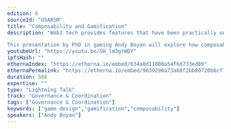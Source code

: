 ```yaml
---
edition: 6
sourceId: "USARSM"
title: "Composability and Gamification"
description: "Web3 tech provides features that have been practically unexplored by game designers. Games use DeFi mechanics, or self-custody and P2P marketplace mechanics, but few have used composability to create new game experiences for incentivization.

This presentation by PhD in gaming Andy Boyan will explore how composable Web3 standards enable a revolution in gaming far beyond ownership and collection, featuring Infinity Keys, an achievements game built on composable assets across Web3."
youtubeUrl: "https://youtu.be/GH_lm3grWDY"
ipfsHash: ""
ethernaIndex: "https://etherna.io/embed/634a0d11080a54f6d733ed89"
ethernaPermalink: "https://etherna.io/embed/9639290a73a68f2bb80720b6cf7975f9db4b2b1c7c6fae36325c32ceef046643"
duration: 586
expertise: ""
type: "Lightning Talk"
track: "Governance & Coordination"
tags: ["Governance & Coordination"]
keywords: ["game design","gamification","composability"]
speakers: ["Andy Boyan"]
---
```

